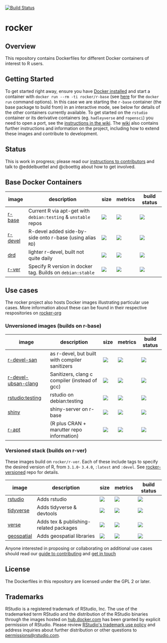 [![Build Status](https://travis-ci.org/rocker-org/rocker.svg?branch=master)](https://travis-ci.org/rocker-org/rocker)

# rocker #

## Overview ##

This repository contains Dockerfiles for different Docker containers of interest to R users. 

## Getting Started ##

To get started right away, ensure you have [Docker installed](https://docs.docker.com/installation/) and start a container with `docker run --rm -ti rocker/r-base` (see [here](https://docs.docker.com/engine/reference/run/) for the `docker run` command options). In this case we are starting the `r-base` container (the base package to build from) in an interactive mode, see below for details of the other containers currently available. To get started on the `rstudio` container or its derivative containers (eg. `hadleyverse` and `ropensci`) you need to open a port, see the [instructions in the wiki](https://github.com/rocker-org/rocker/wiki/Using-the-RStudio-image). The [wiki](https://github.com/rocker-org/rocker/wiki) also contains further instructions and information on the project, including how to extend these images and contribute to development.

## Status ##

This is work in progress; please read our [instructions to contributors](https://github.com/rocker-org/rocker/wiki/How-to-contribute) and talk to @eddelbuettel and @cboettig about how to get involved.

## Base Docker Containers ##


image            | description                               | size   | metrics | build status 
---------------- | ----------------------------------------- | ------ | ------- | --------------
[r-base](https://hub.docker.com/r/_/r-base)            |  Current R via apt-get with `debian:testing` & `unstable` repos  | [![](https://images.microbadger.com/badges/image/library/r-base.svg)](https://microbadger.com/images/library/r-base) | [![](https://img.shields.io/docker/pulls/library/r-base.svg)](https://hub.docker.com/r/library/r-base) |  [![](https://img.shields.io/docker/automated/rocker/r-base.svg)](https://hub.docker.com/r/library/r-base/builds)
[r-devel](https://hub.docker.com/r/rocker/r-devel)        |  R-devel added side-by-side onto r-base (using alias `RD`)       | [![](https://images.microbadger.com/badges/image/rocker/r-devel.svg)](https://microbadger.com/images/rocker/r-devel) | [![](https://img.shields.io/docker/pulls/rocker/r-devel.svg)](https://hub.docker.com/r/rocker/r-devel) |  [![](https://img.shields.io/docker/automated/rocker/r-devel.svg)](https://hub.docker.com/r/rocker/r-devel/builds) 
[drd](https://hub.docker.com/r/rocker/drd)        |  lighter r-devel, built not quite daily       | [![](https://images.microbadger.com/badges/image/rocker/drd.svg)](https://microbadger.com/images/rocker/drd) | [![](https://img.shields.io/docker/pulls/rocker/drd.svg)](https://hub.docker.com/r/rocker/drd) |  [![](https://img.shields.io/docker/automated/rocker/drd.svg)](https://hub.docker.com/r/rocker/drd/builds) 
[r-ver](https://hub.docker.com/r/rocker/r-ver)            |  Specify R version in docker tag. Builds on `debian:stable`  | [![](https://images.microbadger.com/badges/image/rocker/r-ver.svg)](https://microbadger.com/images/rocker/r-ver) | [![](https://img.shields.io/docker/pulls/rocker/r-ver.svg)](https://hub.docker.com/r/rocker/r-ver) |  [![](https://img.shields.io/docker/automated/rocker/r-ver.svg)](https://hub.docker.com/r/rocker/r-ver/builds)


## Use cases

The rocker project also hosts Docker images illustrating particular use cases. More information
about these can be found in their respective respositories on [rocker-org](https://github.com/rocker-org)

### Unversioned images (builds on r-base)

image            | description                               | size   | metrics | build status 
---------------- | ----------------------------------------- | ------ | ------- | --------------
[r-devel-san](https://hub.docker.com/r/rocker/r-devel-san)        |  as r-devel, but built with compiler sanitizers        | [![](https://images.microbadger.com/badges/image/rocker/r-devel-san.svg)](https://microbadger.com/images/rocker/r-devel-san) | [![](https://img.shields.io/docker/pulls/rocker/r-devel-san.svg)](https://hub.docker.com/r/rocker/r-devel-san) |  [![](https://img.shields.io/docker/automated/rocker/r-devel-san.svg)](https://hub.docker.com/r/rocker/r-devel-san/builds) 
[r-devel-ubsan-clang](https://hub.docker.com/r/rocker/r-devel-ubsan-clang)            |  Sanitizers, clang c compiler (instead of gcc)   | [![](https://images.microbadger.com/badges/image/rocker/r-devel-ubsan-clang.svg)](https://microbadger.com/images/rocker/r-devel-ubsan-clang) | [![](https://img.shields.io/docker/pulls/rocker/r-devel-ubsan-clang.svg)](https://hub.docker.com/r/rocker/r-devel-ubsan-clang) | [![](https://img.shields.io/docker/automated/rocker/r-devel-ubsan-clang.svg)](https://hub.docker.com/r/rocker/r-devel-ubsan-clang/builds)
[rstudio:testing](https://hub.docker.com/r/rocker/r-devel-san)        |  rstudio on debian:testing                | [![](https://images.microbadger.com/badges/image/rocker/r-devel-san.svg)](https://microbadger.com/images/rocker/r-devel-san) | [![](https://img.shields.io/docker/pulls/rocker/r-devel-san.svg)](https://hub.docker.com/r/rocker/r-devel-san) |  [![](https://img.shields.io/docker/automated/rocker/r-devel-san.svg)](https://hub.docker.com/r/rocker/r-devel-san/builds) 
[shiny](https://hub.docker.com/r/rocker/shiny)        |  shiny-server on r-base               | [![](https://images.microbadger.com/badges/image/rocker/shiny.svg)](https://microbadger.com/images/rocker/shiny) | [![](https://img.shields.io/docker/pulls/rocker/shiny.svg)](https://hub.docker.com/r/rocker/shiny) |  [![](https://img.shields.io/docker/automated/rocker/shiny.svg)](https://hub.docker.com/r/rocker/shiny/builds) 
[r-apt](https://hub.docker.com/r/rocker/r-apt)        |   (R plus CRAN + marutter repo information)     | [![](https://images.microbadger.com/badges/image/rocker/r-apt.svg)](https://microbadger.com/images/rocker/r-apt) | [![](https://img.shields.io/docker/pulls/rocker/r-apt.svg)](https://hub.docker.com/r/rocker/r-apt) |  [![](https://img.shields.io/docker/automated/rocker/r-apt.svg)](https://hub.docker.com/r/rocker/r-apt/builds) 

### Versioned stack (builds on r-ver)

These images build on `rocker/r-ver`.  Each of these include tags to specify the desired version of R, from `3.1.0`- `3.4.0`, `:latest` and `:devel`.  See [rocker-versioned](https://github.com/rocker-org/rocker-versioned) repo for details.

image            | description                               | size   | metrics | build status 
---------------- | ----------------------------------------- | ------ | ------- | --------------
[rstudio](https://hub.docker.com/r/rocker/rstudio)          |  Adds rstudio                             | [![](https://images.microbadger.com/badges/image/rocker/rstudio-stable.svg)](https://microbadger.com/) | [![](https://img.shields.io/docker/pulls/rocker/rstudio.svg)](https://hub.docker.com/r/rocker/rstudio)  |  [![](https://img.shields.io/docker/automated/rocker/rstudio.svg)](https://hub.docker.com/r/rocker/rstudio/builds)
[tidyverse](https://hub.docker.com/r/rocker/tidyverse)        |  Adds tidyverse & devtools                | [![](https://images.microbadger.com/badges/image/rocker/tidyverse.svg)](https://microbadger.com/images/rocker/tidyverse) | [![](https://img.shields.io/docker/pulls/rocker/tidyverse.svg)](https://hub.docker.com/r/rocker/tidyverse) |  [![](https://img.shields.io/docker/automated/rocker/tidyverse.svg)](https://hub.docker.com/r/rocker/tidyverse/builds) 
[verse](https://hub.docker.com/r/rocker/verse)            |  Adds tex & publishing-related packages   | [![](https://images.microbadger.com/badges/image/rocker/verse.svg)](https://microbadger.com/images/rocker/verse) | [![](https://img.shields.io/docker/pulls/rocker/verse.svg)](https://hub.docker.com/r/rocker/verse) | [![](https://img.shields.io/docker/automated/rocker/verse.svg)](https://hub.docker.com/r/rocker/verse/builds)
[geospatial](https://hub.docker.com/r/rocker/geospatial)            |  Adds geospatial libraries   | [![](https://images.microbadger.com/badges/image/rocker/geospatial.svg)](https://microbadger.com/images/rocker/geospatial) | [![](https://img.shields.io/docker/pulls/rocker/geospatial.svg)](https://hub.docker.com/r/rocker/geospatial) | [![](https://img.shields.io/docker/automated/rocker/geospatial.svg)](https://hub.docker.com/r/rocker/geospatial/builds)

Anyone interested in proposing or collaborating on additional use cases should read our [guide to contributing](https://github.com/rocker-org/rocker/wiki/How-to-contribute) and [get in touch](http://github.com/rocker-org/rocker/issues)

## License ##

The Dockerfiles in this repository are licensed under the GPL 2 or later.

## Trademarks ##

RStudio is a registered trademark of RStudio, Inc.  The use of the trademarked term RStudio and the distribution of the RStudio binaries through the images hosted on [hub.docker.com](https://registry.hub.docker.com/) has been granted by explicit permission of RStudio.  Please review [RStudio's trademark use policy](http://www.rstudio.com/about/trademark/) and address inquiries about further distribution or other questions to [permissions@rstudio.com](emailto:permissions@rstudio.com).


